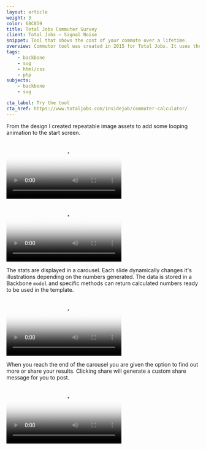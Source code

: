 ```yaml
---
layout: article
weight: 3
color: 68C859
title: Total Jobs Commuter Survey
client: Total Jobs — Signal Noise
snippet: Tool that shows the cost of your commute over a lifetime.
overview: Commutor tool was created in 2015 for Total Jobs. It uses the information about the users daily commute to calculate a few interesting stats displayed with illustrations.
tags:
    - backbone
    - svg
    - html/css
    - php
subjects: 
    - backbone
    - svg

cta_label: Try the tool
cta_href: https://www.totaljobs.com/insidejob/commuter-calculator/
---
```

From the design I created repeatable image assets to add some looping animation to the start screen.

<video 
    autoplay 
    loop 
    src="videos/start_animation.mp4" 
    poster="images/start_animation_poster.jpg">
</video>

<video 
    autoplay 
    loop 
    src="videos/form.mp4" 
    poster="images/form_poster.jpg">
</video>

The stats are displayed in a carousel. Each slide dynamically changes it's illustrations depending on the numbers generated. The data is stored in a Backbone `model` and specific methods can return calculated numbers ready to be used in the template.

<video 
    autoplay 
    loop 
    src="videos/slides.mp4" 
    poster="images/slides_poster.jpg">
</video>

When you reach the end of the carousel you are given the option to find out more or share your results. Clicking share will generate a custom share message for you to post.

<video 
    autoplay 
    loop 
src="videos/end.mp4" 
    poster="images/end_poster.jpg">    
</video>
